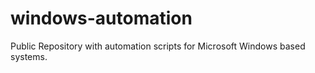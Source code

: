 # windows-automation
Public Repository with automation scripts for Microsoft Windows based systems.
